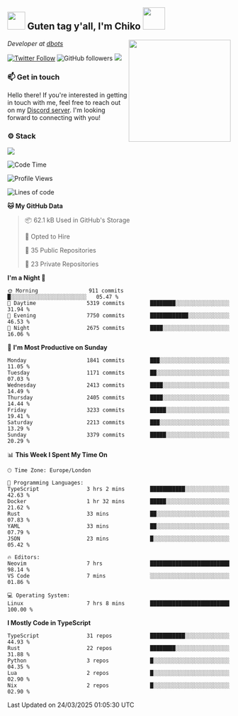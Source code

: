 <h2><img src="https://cdn.discordapp.com/emojis/1100181376730402906.gif?quality=lossless" width="40"> Guten tag y'all, I'm Chiko <img src="https://a.ppy.sh/15907233" width="50"></h2>
<a href="https://cataas.com"><img align='right' src="https://cataas.com/cat" width="230"></a>
<p><em>Developer at <a href="https://github.com/dbotsfun">dbots</a></em></p>

[![Twitter Follow](https://img.shields.io/twitter/follow/chikoxq?label=Follow)](https://twitter.com/intent/follow?screen_name=chikoxq)
![GitHub followers](https://img.shields.io/github/followers/chikof?label=Follow&style=social)
![](https://komarev.com/ghpvc/?username=chikof&color=blue)

### 📫 Get in touch
Hello there! If you're interested in getting in touch with me, feel free to reach out on my [Discord server](https://discord.gg/sejc7TnX6N). I'm looking forward to connecting with you!

### ⚙️ Stack
[![](https://skillicons.dev/icons?i=git,kubernetes,docker,js,ts,cloudflare,css,deno,express,graphql,html,mongodb,nestjs,py,react,apollo,bash,java,lua,nextjs,netlify,nodejs,ps,powershell,rust,neovim,tauri,sentry,postgres,tailwind,prisma,actix,workers)](https://skillicons.dev)

<!--START_SECTION:waka-->
![Code Time](http://img.shields.io/badge/Code%20Time-2%2C176%20hrs%2048%20mins-blue)

![Profile Views](http://img.shields.io/badge/Profile%20Views-2-blue)

![Lines of code](https://img.shields.io/badge/From%20Hello%20World%20I%27ve%20Written-9.1%20million%20lines%20of%20code-blue)

**🐱 My GitHub Data** 

> 📦 62.1 kB Used in GitHub's Storage 
 > 
> 💼 Opted to Hire
 > 
> 📜 35 Public Repositories 
 > 
> 🔑 23 Private Repositories 
 > 
**I'm a Night 🦉** 

```text
🌞 Morning                911 commits         █░░░░░░░░░░░░░░░░░░░░░░░░   05.47 % 
🌆 Daytime                5319 commits        ████████░░░░░░░░░░░░░░░░░   31.94 % 
🌃 Evening                7750 commits        ████████████░░░░░░░░░░░░░   46.53 % 
🌙 Night                  2675 commits        ████░░░░░░░░░░░░░░░░░░░░░   16.06 % 
```
📅 **I'm Most Productive on Sunday** 

```text
Monday                   1841 commits        ███░░░░░░░░░░░░░░░░░░░░░░   11.05 % 
Tuesday                  1171 commits        ██░░░░░░░░░░░░░░░░░░░░░░░   07.03 % 
Wednesday                2413 commits        ████░░░░░░░░░░░░░░░░░░░░░   14.49 % 
Thursday                 2405 commits        ████░░░░░░░░░░░░░░░░░░░░░   14.44 % 
Friday                   3233 commits        █████░░░░░░░░░░░░░░░░░░░░   19.41 % 
Saturday                 2213 commits        ███░░░░░░░░░░░░░░░░░░░░░░   13.29 % 
Sunday                   3379 commits        █████░░░░░░░░░░░░░░░░░░░░   20.29 % 
```


📊 **This Week I Spent My Time On** 

```text
🕑︎ Time Zone: Europe/London

💬 Programming Languages: 
TypeScript               3 hrs 2 mins        ███████████░░░░░░░░░░░░░░   42.63 % 
Docker                   1 hr 32 mins        █████░░░░░░░░░░░░░░░░░░░░   21.62 % 
Rust                     33 mins             ██░░░░░░░░░░░░░░░░░░░░░░░   07.83 % 
YAML                     33 mins             ██░░░░░░░░░░░░░░░░░░░░░░░   07.79 % 
JSON                     23 mins             █░░░░░░░░░░░░░░░░░░░░░░░░   05.42 % 

🔥 Editors: 
Neovim                   7 hrs               █████████████████████████   98.14 % 
VS Code                  7 mins              ░░░░░░░░░░░░░░░░░░░░░░░░░   01.86 % 

💻 Operating System: 
Linux                    7 hrs 8 mins        █████████████████████████   100.00 % 
```

**I Mostly Code in TypeScript** 

```text
TypeScript               31 repos            ███████████░░░░░░░░░░░░░░   44.93 % 
Rust                     22 repos            ████████░░░░░░░░░░░░░░░░░   31.88 % 
Python                   3 repos             █░░░░░░░░░░░░░░░░░░░░░░░░   04.35 % 
Lua                      2 repos             █░░░░░░░░░░░░░░░░░░░░░░░░   02.90 % 
Nix                      2 repos             █░░░░░░░░░░░░░░░░░░░░░░░░   02.90 % 
```




 Last Updated on 24/03/2025 01:05:30 UTC
<!--END_SECTION:waka-->


<!--
<p align="center">
     <a href="https://discord.gg/HhybNhchcC"><img src="https://invidget.switchblade.xyz/sejc7TnX6N" align="center" ><a>
</p> 
-->
